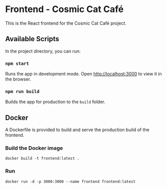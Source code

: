 # Frontend - Cosmic Cat Café

This is the React frontend for the Cosmic Cat Café project.

## Available Scripts

In the project directory, you can run:

### `npm start`

Runs the app in development mode. Open [http://localhost:3000](http://localhost:3000) to view it in the browser.

### `npm run build`

Builds the app for production to the `build` folder.

## Docker

A Dockerfile is provided to build and serve the production build of the frontend.

### Build the Docker image

```console
docker build -t frontend:latest .
```
### Run 
```console
docker run -d -p 3000:3000 --name frontend frontend:latest

```